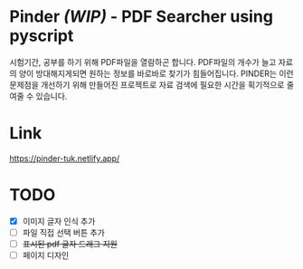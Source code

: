 # Pinder _(WIP)_ - PDF Searcher using pyscript

시험기간, 공부를 하기 위해 PDF파일을 열람하곤 합니다. PDF파일의 개수가 늘고 자료의 양이 방대해지게되면 원하는 정보를 바로바로 찾기가 힘들어집니다.
PINDER는 이런 문제점을 개선하기 위해 만들어진 프로젝트로 자료 검색에 필요한 시간을 획기적으로 줄여줄 수 있습니다.

# Link

https://pinder-tuk.netlify.app/

# TODO

- [x] 이미지 글자 인식 추가
- [ ] 파일 직접 선택 버튼 추가
- [ ] ~~표시된 pdf 글자 드래그 지원~~
- [ ] 페이지 디자인
